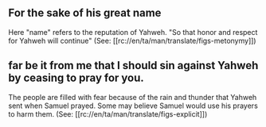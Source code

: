 ## For the sake of his great name ##

Here "name" refers to the reputation of Yahweh. "So that honor and respect for Yahweh will continue" (See: [[rc://en/ta/man/translate/figs-metonymy]])

## far be it from me that I should sin against Yahweh by ceasing to pray for you. ##

The people are filled with fear because of the rain and thunder that Yahweh sent when Samuel prayed.  Some may believe Samuel would use his prayers to harm them. (See: [[rc://en/ta/man/translate/figs-explicit]])